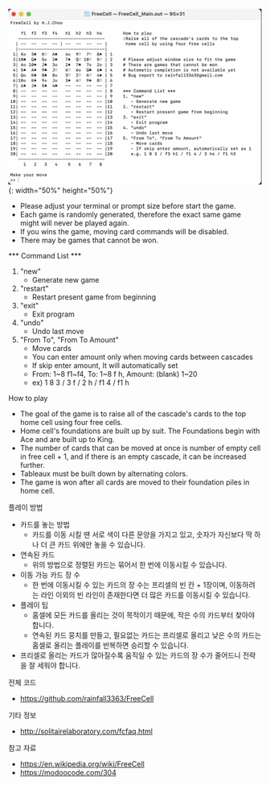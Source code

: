 ![title](./Freecell_screenshot.png){: width="50%" height="50%"}


- Please adjust your terminal or prompt size before start the game.
- Each game is randomly generated, therefore the exact same game might will never be played again.
- If you wins the game, moving card commands will be disabled.
- There may be games that cannot be won.



*** Command List ***
1. "new"
   - Generate new game
2. "restart"
   - Restart present game from beginning
3. "exit"
   - Exit program
4. "undo"
   - Undo last move
5. "From To", "From To Amount"
   - Move cards
   - You can enter amount only when moving cards between cascades
   - If skip enter amount, It will automatically set
   - From: 1~8 f1~f4, To: 1~8 f h, Amount: (blank) 1~20
   - ex) 1 8 3 / 3 f / 2 h / f1 4 / f1 h


How to play
   - The goal of the game is to raise all of the cascade's cards 
     to the top home cell using four free cells.
   - Home cell's foundations are built up by suit. The Foundations 
     begin with Ace and are built up to King.
   - The number of cards that can be moved at once is number of empty cell in free cell + 1,
     and if there is an empty cascade, it can be increased further.
   - Tableaux must be built down by alternating colors.
   - The game is won after all cards are moved to their foundation piles in home cell.

플레이 방법
   - 카드를 놓는 방법
      - 카드를 이동 시킬 땐 서로 색이 다른 문양을 가지고 있고, 숫자가 자신보다 딱 하나 더 큰 카드 위에만 놓을 수 있습니다.
   - 연속된 카드
      - 위의 방법으로 정렬된 카드는 묶어서 한 번에 이동시킬 수 있습니다.
   - 이동 가능 카드 장 수
      - 한 번에 이동시킬 수 있는 카드의 장 수는 프리셀의 빈 칸 + 1장이며, 이동하려는 라인 이외의 빈 라인이 존재한다면 더 많은 카드를 이동시킬 수 있습니다.
   - 플레이 팁
      - 홈셀에 모든 카드를 올리는 것이 목적이기 때문에, 작은 수의 카드부터 찾아야 합니다.
      - 연속된 카드 뭉치를 만들고, 필요없는 카드는 프리셀로 올리고 낮은 수의 카드는 홈셀로 올리는 플레이를 반복하면 승리할 수 있습니다.
   - 프리셀로 올리는 카드가 많아질수록 움직일 수 있는 카드의 장 수가 줄어드니 전략을 잘 세워야 합니다.


전체 코드
- https://github.com/rainfall3363/FreeCell

기타 정보
- http://solitairelaboratory.com/fcfaq.html

참고 자료
- https://en.wikipedia.org/wiki/FreeCell
- https://modoocode.com/304

